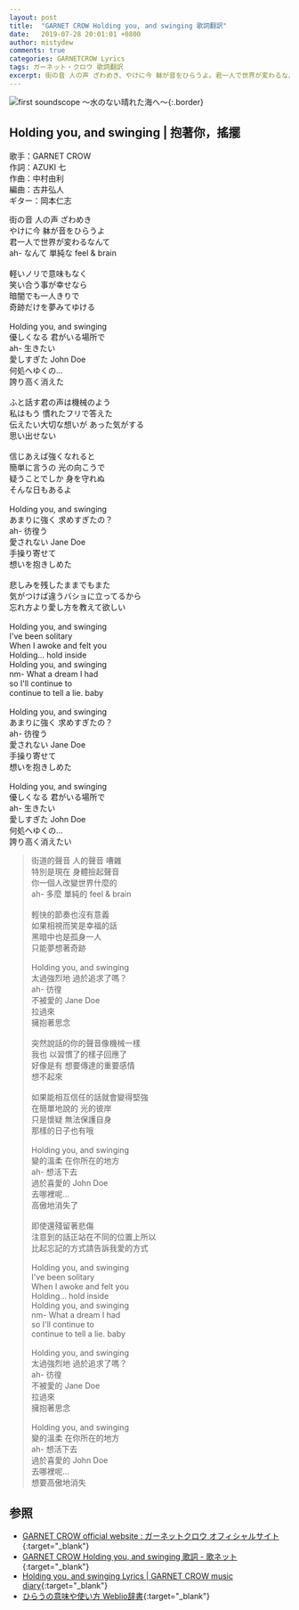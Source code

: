 ```yaml
---
layout: post
title:  "GARNET CROW Holding you, and swinging 歌詞翻訳"
date:   2019-07-28 20:01:01 +0800
author: mistydew
comments: true
categories: GARNETCROW Lyrics
tags: ガーネット・クロウ 歌詞翻訳
excerpt: 街の音 人の声 ざわめき、やけに今 躰が音をひらうよ。君一人で世界が変わるなんて、ah- なんて 単純な feel & brain。
---
```

![first soundscope 〜水のない晴れた海へ〜](https://raw.githubusercontent.com/mistydew/gc2/master/cover/album/AL01_first%20soundscope%20〜水のない晴れた海へ〜.jpg){:.border}

## Holding you, and swinging | 抱著你，搖擺

歌手：GARNET CROW<br>
作詞：AZUKI 七<br>
作曲：中村由利<br>
編曲：古井弘人<br>
ギター：岡本仁志

<div class="lyric-original">
<p>
街の音 人の声 ざわめき<br>
やけに今 躰が音をひらうよ<br>
君一人で世界が変わるなんて<br>
ah- なんて 単純な feel & brain<br>
<br>
軽いノリで意味もなく<br>
笑い合う事が幸せなら<br>
暗闇でも一人きりで<br>
奇跡だけを夢みてゆける<br>
<br>
Holding you, and swinging<br>
優しくなる 君がいる場所で<br>
ah- 生きたい<br>
愛しすぎた John Doe<br>
何処へゆくの…<br>
誇り高く消えた<br>
<br>
ふと話す君の声は機械のよう<br>
私はもう 慣れたフリで答えた<br>
伝えたい大切な想いが あった気がする<br>
思い出せない<br>
<br>
信じあえば強くなれると<br>
簡単に言うの 光の向こうで<br>
疑うことでしか 身を守れぬ<br>
そんな日もあるよ<br>
<br>
Holding you, and swinging<br>
あまりに強く 求めすぎたの？<br>
ah- 彷徨う<br>
愛されない Jane Doe<br>
手操り寄せて<br>
想いを抱きしめた<br>
<br>
悲しみを残したままでもまた<br>
気がつけば違うバショに立ってるから<br>
忘れ方より愛し方を教えて欲しい<br>
<br>
Holding you, and swinging<br>
I've been solitary<br>
When I awoke and felt you<br>
Holding... hold inside<br>
Holding you, and swinging<br>
nm- What a dream I had<br>
so I'll continue to<br>
continue to tell a lie. baby<br>
<br>
Holding you, and swinging<br>
あまりに強く 求めすぎたの？<br>
ah- 彷徨う<br>
愛されない Jane Doe<br>
手操り寄せて<br>
想いを抱きしめた<br>
<br>
Holding you, and swinging<br>
優しくなる 君がいる場所で<br>
ah- 生きたい<br>
愛しすぎた John Doe<br>
何処へゆくの…<br>
誇り高く消えたい
</p>
</div>

<div class="lyric-translation">
<blockquote>
街道的聲音 人的聲音 嘈雜<br>
特別是現在 身體撿起聲音<br>
你一個人改變世界什麼的<br>
ah- 多麼 單純的 feel & brain<br>
<br>
輕快的節奏也沒有意義<br>
如果相視而笑是幸福的話<br>
黑暗中也是孤身一人<br>
只能夢想著奇跡<br>
<br>
Holding you, and swinging<br>
太過強烈地 過於追求了嗎？<br>
ah- 彷徨<br>
不被愛的 Jane Doe<br>
拉過來<br>
擁抱著思念<br>
<br>
突然說話的你的聲音像機械一樣<br>
我也 以習慣了的樣子回應了<br>
好像是有 想要傳達的重要感情<br>
想不起來<br>
<br>
如果能相互信任的話就會變得堅強<br>
在簡單地說的 光的彼岸<br>
只是懷疑 無法保護自身<br>
那樣的日子也有哦<br>
<br>
Holding you, and swinging<br>
變的溫柔 在你所在的地方<br>
ah- 想活下去<br>
過於喜愛的 John Doe<br>
去哪裡呢...<br>
高傲地消失了<br>
<br>
即使還殘留著悲傷<br>
注意到的話正站在不同的位置上所以<br>
比起忘記的方式請告訴我愛的方式<br>
<br>
Holding you, and swinging<br>
I've been solitary<br>
When I awoke and felt you<br>
Holding... hold inside<br>
Holding you, and swinging<br>
nm- What a dream I had<br>
so I'll continue to<br>
continue to tell a lie. baby<br>
<br>
Holding you, and swinging<br>
太過強烈地 過於追求了嗎？<br>
ah- 彷徨<br>
不被愛的 Jane Doe<br>
拉過來<br>
擁抱著思念<br>
<br>
Holding you, and swinging<br>
變的溫柔 在你所在的地方<br>
ah- 想活下去<br>
過於喜愛的 John Doe<br>
去哪裡呢...<br>
想要高傲地消失
</blockquote>
</div>

## 参照

* [GARNET CROW official website : ガーネットクロウ オフィシャルサイト](http://www.garnetcrow.com){:target="_blank"}
* [GARNET CROW Holding you, and swinging 歌詞 - 歌ネット](https://www.uta-net.com/song/20141){:target="_blank"}
* [Holding you, and swinging Lyrics \| GARNET CROW music diary](https://mistydew.github.io/gc/lyrics/original/Holding%20you,%20and%20swinging.html){:target="_blank"}
* [ひらうの意味や使い方 Weblio辞書](https://www.weblio.jp/content/ひらう){:target="_blank"}
